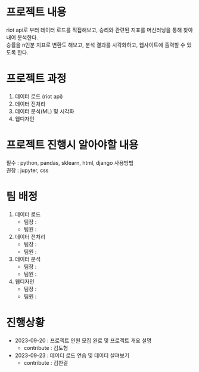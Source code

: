 # 프로젝트 내용
riot api로 부터 데이터 로드를 직접해보고, 승리와 관련된 지표를 머신러닝을 통해 찾아내어 분석한다.<br>
승률을 n인분 지표로 변환도 해보고, 분석 결과를 시각화하고, 웹사이트에 출력할 수 있도록 한다.

# 프로젝트 과정
1. 데이터 로드 (riot api)
2. 데이터 전처리
3. 데이터 분석(ML) 및 시각화
4. 웹디자인

# 프로젝트 진행시 알아야할 내용
필수 : python, pandas, sklearn, html, django 사용방법<br>
권장 : jupyter, css

# 팀 배정
1. 데이터 로드
    - 팀장 :
    - 팀원 :
2. 데이터 전처리
    - 팀장 :
    - 팀원 :
3. 데이터 분석
    - 팀장 :
    - 팀원 :
4. 웹디자인
    - 팀장 :
    - 팀원 :

# 진행상황
- 2023-09-20 : 프로젝트 인원 모집 완료 및 프로젝트 개요 설명
    - contribute : 김도형
- 2023-09-23 : 데이터 로드 연습 및 데이터 살펴보기
    - contribute : 김찬결